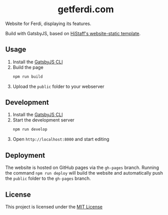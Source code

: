 <h1 align="center">
  getferdi.com
</h1>

Website for Ferdi, displaying its features.

Build with GatsbyJS, based on [HiStaff's website-static template](https://github.com/histaff/website-static).

## Usage

1. Install the [GatsbyJS CLI](https://www.gatsbyjs.org/docs/gatsby-cli/)
2. Build the page
   ```sh
   npm run build
   ```
3. Upload the `public` folder to your webserver

## Development

1. Install the [GatsbyJS CLI](https://www.gatsbyjs.org/docs/gatsby-cli/)
2. Start the development server
   ```sh
   npm run develop
   ```
3. Open `http://localhost:8000` and start editing

## Deployment

The website is hosted on GitHub pages via the `gh-pages` branch.
Running the command `npm run deploy` will build the website and automatically push the `public` folder to the `gh-pages` branch.

## License

This project is licensed under the [MIT License](./LICENSE)
